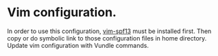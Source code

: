 #  Vim configuration.
In order to use this configuration, [vim-spf13](https://github.com/spf13/spf13-vim) must be installed first.
Then copy or do symbolic link to those configuration files in home directory.
Update vim configuration with Vundle commands.
